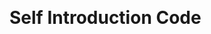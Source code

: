 ​<!-- run(`ruby README.md`).to_update
BEGIN {
    pattern = /<!-{2} EMBED: ((?<path>[\w.\/]+)|`(?<command>[^`]+)`) -{2}>(\n?```+(?<type>\w*)(\n|([^`\n]|`[^`\n]|``[^`\n])[^\n]*\n)*```\n)?/
  markdown = File.read(__FILE__).gsub pattern do |text|
    match = pattern.match text
    [
      "<!#{'-' * 2} EMBED: #{match[:path] || "`#{match[:command]}`"} #{'-' * 2}>",
      "```#{match[:type]}",
      (match[:path] ? File.read(match[:path]) : `#{match[:command]}`).gsub(/\n\z/, ''),
      '```'
    ].join("\n") + "\n"
  end
  File.write __FILE__, markdown
  exit
}
__END__
-->

# Self Introduction Code

<!-- EMBED: tompng_simple.rb -->
```ruby
```

<!-- EMBED: `ruby tompng_simple.rb` -->

<!-- EMBED: tompng.rb -->
```ruby
```

<!-- EMBED: `ruby tompng_static.rb` -->
